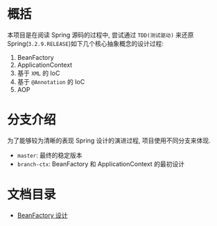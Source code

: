 # 概括
本项目是在阅读 Spring 源码的过程中, 尝试通过 `TDD(测试驱动)` 来还原 Spring(`3.2.9.RELEASE`)如下几个核心抽象概念的设计过程:
1. BeanFactory
2. ApplicationContext
3. 基于 `XML` 的 IoC
4. 基于 `@Annotation` 的 IoC
5. AOP

# 分支介绍
为了能够较为清晰的表现 Spring 设计的演进过程, 项目使用不同分支来体现.

- `master`: 最终的稳定版本
- `branch-ctx`: BeanFactory 和 ApplicationContext 的最初设计

# 文档目录
- [BeanFactory 设计](https://github.com/DestinyWang/mini-spring/blob/master/doc/bean-factory.md)
